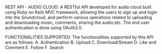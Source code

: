 REST API - AUDIO CLOUD:
   A RESTful API developed for audio cloud built using Ruby on Rails MVC framework, allowing the users to sign up and login into
the Soundcloud, and perform various operations related to uploading and downloading music, comments, sharing the audio,etc. The 
end user authentication is done using OAuth2.0.    

FUNCTIONALITIES SUPPORTED:
    The functionalities supported by this API are as follows:
A. Authentication
B. Upload
C. Download/Stream
D. Like and Comment
E. Follow
F. Search


